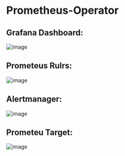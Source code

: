 # Prometheus-Operator

## Grafana Dashboard:
![image](https://user-images.githubusercontent.com/47865329/143430153-874a61ae-f412-4212-8af2-ba9d7a8996aa.png)

## Prometeus Rulrs:
![image](https://user-images.githubusercontent.com/47865329/143430435-75c00327-968f-4d32-b68e-6c4866b0245c.png)

## Alertmanager:
![image](https://user-images.githubusercontent.com/47865329/143430719-a31c8eb7-a38b-4758-91c7-111e8514be0f.png)

## Prometeu Target:
![image](https://user-images.githubusercontent.com/47865329/143430844-d17215b9-7256-40a6-a8d3-8e8b5f641123.png)
